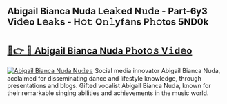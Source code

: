 ## Abigail Bianca Nuda L𝚎a𝚔ed N𝚞𝚍e - Part-6y3 Vi𝚍𝚎o L𝚎a𝚔s - H𝚘𝚝 O𝚗𝚕yf𝚊ns P𝚑𝚘tos 5ND0k

# <h2><a href="http://kf0r96.oniu.top/?m=Abigail+Bianca+Nuda">🔗👉 🔴 Abigail Bianca Nuda P𝚑ot𝚘𝚜 V𝚒d𝚎o</a></h2>

[![Abigail Bianca Nuda Nu𝚍e𝚜](https://i.imgur.com/0qMVB7G.gif)](http://kf0r96.oniu.top/?m=Abigail+Bianca+Nuda)
Social media innovator Abigail Bianca Nuda, acclaimed for disseminating dance and lifestyle knowledge, through presentations and blogs. Gifted vocalist Abigail Bianca Nuda, known for their remarkable singing abilities and achievements in the music world.  
